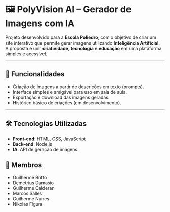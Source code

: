 # 🖼️ PolyVision AI – Gerador de Imagens com IA

Projeto desenvolvido para a **Escola Poliedro**, com o objetivo de criar um site interativo que permite gerar imagens utilizando **Inteligência Artificial**.  
A proposta é unir **criatividade**, **tecnologia** e **educação** em uma plataforma simples e acessível.

---

## 🚀 Funcionalidades

- Criação de imagens a partir de descrições em texto (prompts).
- Interface simples e amigável para uso em sala de aula.
- Exportação e download das imagens geradas.
- Histórico básico de criações (em desenvolvimento).

---

## 🛠️ Tecnologias Utilizadas

- **Front-end**: HTML, CSS, JavaScript  
- **Back-end**: Node.js
- **IA**: API de geração de imagens

## 🐒 Membros
- Guilherme Britto
- Demetrius Damasio
- Guilherme Calderan
- Marcos Salles
- Guilherme Nunes
- Nikolas Figura
